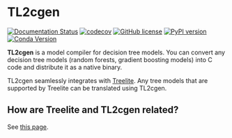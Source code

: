 # TL2cgen

[![Documentation Status](https://readthedocs.org/projects/tl2cgen/badge/?version=latest)](http://tl2cgen.readthedocs.io/en/latest/?badge=latest)
[![codecov](https://codecov.io/gh/dmlc/tl2cgen/branch/main/graph/badge.svg)](https://codecov.io/gh/dmlc/tl2cgen)
[![GitHub license](http://dmlc.github.io/img/apache2.svg)](./LICENSE)
[![PyPI version](https://badge.fury.io/py/tl2cgen.svg)](https://pypi.python.org/pypi/tl2cgen/)
[![Conda Version](https://img.shields.io/conda/vn/conda-forge/tl2cgen.svg)](https://anaconda.org/conda-forge/tl2cgen)

**TL2cgen** is a model compiler for decision tree models.
You can convert any decision tree models (random forests, gradient boosting models) into C code and distribute it as a native binary.

TL2cgen seamlessly integrates with [Treelite](https://github.com/dmlc/treelite).
Any tree models that are supported by Treelite can be translated using TL2cgen.

## How are Treelite and TL2cgen related?

See [this page](https://tl2cgen.readthedocs.io/en/latest/#how-are-treelite-and-tl2cgen-related).
